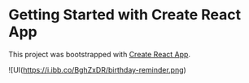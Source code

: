 # Getting Started with Create React App

This project was bootstrapped with [Create React App](https://github.com/facebook/create-react-app).

![UI(https://i.ibb.co/BghZxDR/birthday-reminder.png)

